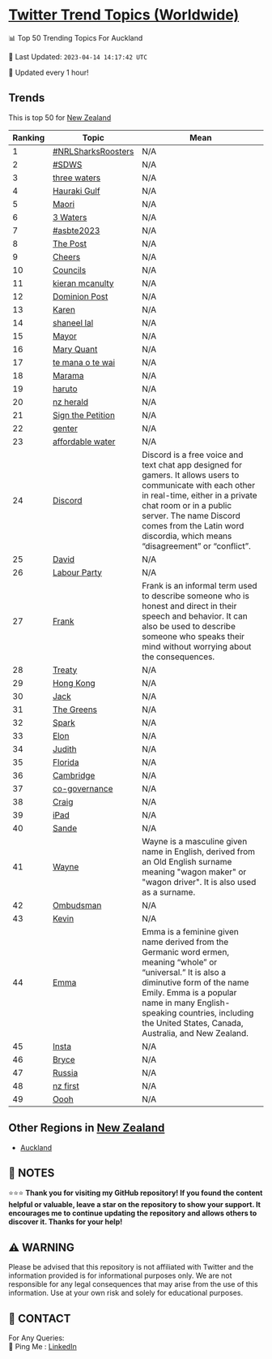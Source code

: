 [Twitter Trend Topics (Worldwide)](https://github.com/ErcinDedeoglu/Twitter-Trend-Topics)
==========


📊 Top 50 Trending Topics For Auckland

📆 Last Updated: `2023-04-14 14:17:42 UTC`

🔧 Updated every 1 hour!


## Trends

This is top 50 for [New Zealand](</New Zealand>)

| Ranking | Topic | Mean |
| ------- | ------------ | ------------ |
| 1 | [#NRLSharksRoosters](http://twitter.com/search?q=%23NRLSharksRoosters) | N/A |
| 2 | [#SDWS](http://twitter.com/search?q=%23SDWS) | N/A |
| 3 | [three waters](http://twitter.com/search?q=three+waters) | N/A |
| 4 | [Hauraki Gulf](http://twitter.com/search?q=Hauraki+Gulf) | N/A |
| 5 | [Maori](http://twitter.com/search?q=Maori) | N/A |
| 6 | [3 Waters](http://twitter.com/search?q=3+Waters) | N/A |
| 7 | [#asbte2023](http://twitter.com/search?q=%23asbte2023) | N/A |
| 8 | [The Post](http://twitter.com/search?q=The+Post) | N/A |
| 9 | [Cheers](http://twitter.com/search?q=Cheers) | N/A |
| 10 | [Councils](http://twitter.com/search?q=Councils) | N/A |
| 11 | [kieran mcanulty](http://twitter.com/search?q=kieran+mcanulty) | N/A |
| 12 | [Dominion Post](http://twitter.com/search?q=Dominion+Post) | N/A |
| 13 | [Karen](http://twitter.com/search?q=Karen) | N/A |
| 14 | [shaneel lal](http://twitter.com/search?q=shaneel+lal) | N/A |
| 15 | [Mayor](http://twitter.com/search?q=Mayor) | N/A |
| 16 | [Mary Quant](http://twitter.com/search?q=Mary+Quant) | N/A |
| 17 | [te mana o te wai](http://twitter.com/search?q=te+mana+o+te+wai) | N/A |
| 18 | [Marama](http://twitter.com/search?q=Marama) | N/A |
| 19 | [haruto](http://twitter.com/search?q=haruto) | N/A |
| 20 | [nz herald](http://twitter.com/search?q=nz+herald) | N/A |
| 21 | [Sign the Petition](http://twitter.com/search?q=Sign+the+Petition) | N/A |
| 22 | [genter](http://twitter.com/search?q=genter) | N/A |
| 23 | [affordable water](http://twitter.com/search?q=affordable+water) | N/A |
| 24 | [Discord](http://twitter.com/search?q=Discord) | Discord is a free voice and text chat app designed for gamers. It allows users to communicate with each other in real-time, either in a private chat room or in a public server. The name Discord comes from the Latin word discordia, which means “disagreement” or “conflict”. |
| 25 | [David](http://twitter.com/search?q=David) | N/A |
| 26 | [Labour Party](http://twitter.com/search?q=Labour+Party) | N/A |
| 27 | [Frank](http://twitter.com/search?q=Frank) | Frank is an informal term used to describe someone who is honest and direct in their speech and behavior. It can also be used to describe someone who speaks their mind without worrying about the consequences. |
| 28 | [Treaty](http://twitter.com/search?q=Treaty) | N/A |
| 29 | [Hong Kong](http://twitter.com/search?q=Hong+Kong) | N/A |
| 30 | [Jack](http://twitter.com/search?q=Jack) | N/A |
| 31 | [The Greens](http://twitter.com/search?q=The+Greens) | N/A |
| 32 | [Spark](http://twitter.com/search?q=Spark) | N/A |
| 33 | [Elon](http://twitter.com/search?q=Elon) | N/A |
| 34 | [Judith](http://twitter.com/search?q=Judith) | N/A |
| 35 | [Florida](http://twitter.com/search?q=Florida) | N/A |
| 36 | [Cambridge](http://twitter.com/search?q=Cambridge) | N/A |
| 37 | [co-governance](http://twitter.com/search?q=co-governance) | N/A |
| 38 | [Craig](http://twitter.com/search?q=Craig) | N/A |
| 39 | [iPad](http://twitter.com/search?q=iPad) | N/A |
| 40 | [Sande](http://twitter.com/search?q=Sande) | N/A |
| 41 | [Wayne](http://twitter.com/search?q=Wayne) | Wayne is a masculine given name in English, derived from an Old English surname meaning "wagon maker" or "wagon driver". It is also used as a surname. |
| 42 | [Ombudsman](http://twitter.com/search?q=Ombudsman) | N/A |
| 43 | [Kevin](http://twitter.com/search?q=Kevin) | N/A |
| 44 | [Emma](http://twitter.com/search?q=Emma) | Emma is a feminine given name derived from the Germanic word ermen, meaning “whole” or “universal.” It is also a diminutive form of the name Emily. Emma is a popular name in many English-speaking countries, including the United States, Canada, Australia, and New Zealand. |
| 45 | [Insta](http://twitter.com/search?q=Insta) | N/A |
| 46 | [Bryce](http://twitter.com/search?q=Bryce) | N/A |
| 47 | [Russia](http://twitter.com/search?q=Russia) | N/A |
| 48 | [nz first](http://twitter.com/search?q=nz+first) | N/A |
| 49 | [Oooh](http://twitter.com/search?q=Oooh) | N/A |



## Other Regions in [New Zealand](</New Zealand>)

* [Auckland](</New Zealand/Auckland.md>)



## 📝 NOTES

⭐⭐⭐ **Thank you for visiting my GitHub repository! If you found the content helpful or valuable, leave a star on the repository to show your support. It encourages me to continue updating the repository and allows others to discover it. Thanks for your help!**


## ⚠️ WARNING

Please be advised that this repository is not affiliated with Twitter and the information provided is for informational purposes only. We are not responsible for any legal consequences that may arise from the use of this information. Use at your own risk and solely for educational purposes.


## 📨 CONTACT

 For Any Queries:  
            🏓 Ping Me : [LinkedIn](https://www.linkedin.com/in/ercindedeoglu/)
